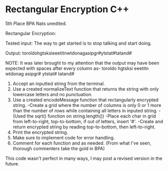 # Rectangular Encryption C++

5th Place BPA Nats unedited.

Rectangular Encryption:

Tested input: The way to get started is to stop talking and start doing.

Output: toroldohgtsksieeetitnwtdonagasipgr#ytstat#tatand#

NOTE: It was later brought to my attention that the output may have been expected with spaces after every column as-
toroldo hgtsksi eeetitn wtdonag asipgr# ytstat# tatand#

1. Accept an inputted string from the terminal.
2. Use a created normalizeText function that returns the string with only lowercase letters and no punctuation.
3. Use a created encodeMessage function that rectangularly encrypted string.
    -Create a grid where the number of columns is only 0 or 1 more than the number of rows while containing all letters in inputed string.
        -(Used the sqrt() function on string.length())
    -Place each char in grid from left-to-right, top-to-bottom, if out of letters, insert '#'.
    -Create and return encrypted string by reading top-to-bottom, then left-to-right.
4. Print the encrypted string.
5. Make sure to implement code for error handling.
6. Comment for each function and as needed. (From what I've seen, thorough commenters take the gold in BPA)

This code wasn't perfect in many ways, I may post a revised version in the future.